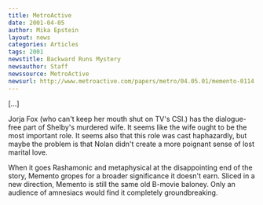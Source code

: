```yaml
---
title: MetroActive
date: 2001-04-05
author: Mika Epstein
layout: news
categories: Articles
tags: 2001
newstitle: Backward Runs Mystery  
newsauthor: Staff  
newssource: MetroActive  
newsurl: http://www.metroactive.com/papers/metro/04.05.01/memento-0114.html  
---
```


[...]

Jorja Fox (who can't keep her mouth shut on TV's CSI.) has the dialogue-free part of Shelby's murdered wife. It seems like the wife ought to be the most important role. It seems also that this role was cast haphazardly, but maybe the problem is that Nolan didn't create a more poignant sense of lost marital love. 

When it goes Rashamonic and metaphysical at the disappointing end of the story, Memento gropes for a broader significance it doesn't earn. Sliced in a new direction, Memento is still the same old B-movie baloney. Only an audience of amnesiacs would find it completely groundbreaking. 

